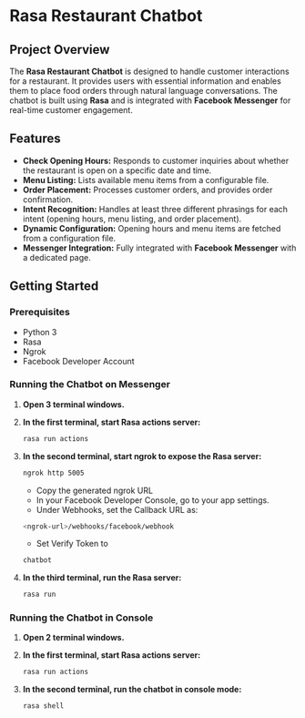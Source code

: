 # Rasa Restaurant Chatbot

## Project Overview
The **Rasa Restaurant Chatbot** is designed to handle customer interactions for a restaurant. It provides users with essential information and enables them to place food orders through natural language conversations. The chatbot is built using **Rasa** and is integrated with **Facebook Messenger** for real-time customer engagement.

## Features
- **Check Opening Hours:** Responds to customer inquiries about whether the restaurant is open on a specific date and time.
- **Menu Listing:** Lists available menu items from a configurable file.
- **Order Placement:** Processes customer orders, and provides order confirmation.
- **Intent Recognition:** Handles at least three different phrasings for each intent (opening hours, menu listing, and order placement).
- **Dynamic Configuration:** Opening hours and menu items are fetched from a configuration file.
- **Messenger Integration:** Fully integrated with **Facebook Messenger** with a dedicated page.

## Getting Started

### Prerequisites
- Python 3
- Rasa
- Ngrok
- Facebook Developer Account

### Running the Chatbot on Messenger
1. **Open 3 terminal windows.**

2. **In the first terminal, start Rasa actions server:**
   ```bash
   rasa run actions
   ```
3. **In the second terminal, start ngrok to expose the Rasa server:**
   ```bash
   ngrok http 5005
   ```
   - Copy the generated ngrok URL
   - In your Facebook Developer Console, go to your app settings.
   - Under Webhooks, set the Callback URL as:
   ```bash
   <ngrok-url>/webhooks/facebook/webhook
   ```
   - Set Verify Token to
   ```bash
   chatbot
   ```
4. **In the third terminal, run the Rasa server:**
   ```bash
   rasa run
   ```
### Running the Chatbot in Console
1. **Open 2 terminal windows.**

2. **In the first terminal, start Rasa actions server:**
   ```bash
   rasa run actions
   ```
3. **In the second terminal, run the chatbot in console mode:**
   ```bash
   rasa shell
   ```
